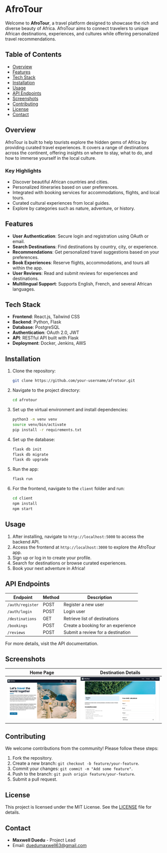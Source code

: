 # AfroTour

Welcome to **AfroTour**, a travel platform designed to showcase the rich and diverse beauty of Africa. AfroTour aims to connect travelers to unique African destinations, experiences, and cultures while offering personalized travel recommendations.

## Table of Contents
- [Overview](#overview)
- [Features](#features)
- [Tech Stack](#tech-stack)
- [Installation](#installation)
- [Usage](#usage)
- [API Endpoints](#api-endpoints)
- [Screenshots](#screenshots)
- [Contributing](#contributing)
- [License](#license)
- [Contact](#contact)

## Overview

AfroTour is built to help tourists explore the hidden gems of Africa by providing curated travel experiences. It covers a range of destinations across the continent, offering insights on where to stay, what to do, and how to immerse yourself in the local culture.

### Key Highlights
- Discover beautiful African countries and cities.
- Personalized itineraries based on user preferences.
- Integrated with booking services for accommodations, flights, and local tours.
- Curated cultural experiences from local guides.
- Explore by categories such as nature, adventure, or history.

## Features

- **User Authentication**: Secure login and registration using OAuth or email.
- **Search Destinations**: Find destinations by country, city, or experience.
- **Recommendations**: Get personalized travel suggestions based on your preferences.
- **Book Experiences**: Reserve flights, accommodations, and tours all within the app.
- **User Reviews**: Read and submit reviews for experiences and destinations.
- **Multilingual Support**: Supports English, French, and several African languages.

## Tech Stack

- **Frontend**: React.js, Tailwind CSS
- **Backend**: Python, Flask
- **Database**: PostgreSQL
- **Authentication**: OAuth 2.0, JWT
- **API**: RESTful API built with Flask
- **Deployment**: Docker, Jenkins, AWS

## Installation

1. Clone the repository:
   ```bash
   git clone https://github.com/your-username/afrotour.git
   ```
2. Navigate to the project directory:
   ```bash
   cd afrotour
   ```

3. Set up the virtual environment and install dependencies:
   ```bash
   python3 -m venv venv
   source venv/bin/activate
   pip install -r requirements.txt
   ```

4. Set up the database:
   ```bash
   flask db init
   flask db migrate
   flask db upgrade
   ```

5. Run the app:
   ```bash
   flask run
   ```

6. For the frontend, navigate to the `client` folder and run:
   ```bash
   cd client
   npm install
   npm start
   ```

## Usage

1. After installing, navigate to `http://localhost:5000` to access the backend API.
2. Access the frontend at `http://localhost:3000` to explore the AfroTour app.
3. Sign up or log in to create your profile.
4. Search for destinations or browse curated experiences.
5. Book your next adventure in Africa!

## API Endpoints

| Endpoint        | Method | Description                         |
|-----------------|--------|-------------------------------------|
| `/auth/register`| POST   | Register a new user                 |
| `/auth/login`   | POST   | Login user                          |
| `/destinations` | GET    | Retrieve list of destinations       |
| `/bookings`     | POST   | Create a booking for an experience  |
| `/reviews`      | POST   | Submit a review for a destination   |

For more details, visit the API documentation.

## Screenshots

| Home Page                         | Destination Details                  |
|-----------------------------------|--------------------------------------|
| ![Home](src/assets/HomepageScreenshot.png)     | ![Details](src/assets/TripDetails.png)  |

## Contributing

We welcome contributions from the community! Please follow these steps:

1. Fork the repository.
2. Create a new branch: `git checkout -b feature/your-feature`.
3. Commit your changes: `git commit -m "Add some feature"`.
4. Push to the branch: `git push origin feature/your-feature`.
5. Submit a pull request.

## License

This project is licensed under the MIT License. See the [LICENSE](LICENSE) file for details.

## Contact

- **Maxwell Duedu** - Project Lead
- Email: duedumaxwell63@gmail.com
